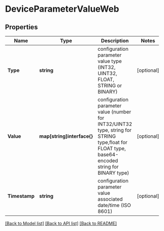 # DeviceParameterValueWeb

## Properties

Name | Type | Description | Notes
------------ | ------------- | ------------- | -------------
**Type** | **string** | configuration parameter value type (INT32, UINT32, FLOAT, STRING or BINARY) | [optional] 
**Value** | **map[string]interface{}** | configuration parameter value (number for INT32/UINT32 type, string for STRING type,float for FLOAT type, base64-encoded string for BINARY type)  | [optional] 
**Timestamp** | **string** | configuration parameter value associated date/time (ISO 8601) | [optional] 

[[Back to Model list]](../README.md#documentation-for-models) [[Back to API list]](../README.md#documentation-for-api-endpoints) [[Back to README]](../README.md)


